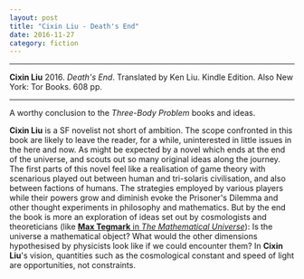```yaml
---
layout: post
title: "Cixin Liu - Death's End"
date: 2016-11-27
category: fiction
---
```


***
<b>Cixin Liu</b> 2016. _Death's End_. Translated by Ken Liu. Kindle Edition.  Also New York: Tor Books. 608 pp.

***


A worthy conclusion to the _Three-Body Problem_ books and ideas.

**Cixin Liu** is a SF novelist not short of ambition.  The scope confronted in this book are likely to leave the reader, for a while, uninterested in little issues in the here and now.  As might be expected by a novel which ends at the end of the universe, and scouts out so many original ideas along the journey.  The first parts of this novel feel like a realisation of game theory with scenarious played out between human and tri-solaris civilisation, and also between factions of humans.  The strategies employed by various players while their powers grow and diminish evoke the Prisoner's Dilemma and other thought experiments in philosophy and mathematics.  But by the end the book is more an exploration of ideas set out by cosmologists and theoreticians (like [**Max Tegmark** in _The Mathematical Universe_](http://timeteam.github.io/physics%20and%20mathematics/philosophy/2014/12/12/The-Beginning-of-Infinity.html)): Is the universe a mathematical object?  What would the other dimensions hypothesised by physicists look like if we could encounter them?  In **Cixin Liu**'s vision, quantities such as the cosmological constant and speed of light are opportunities, not constraints.
